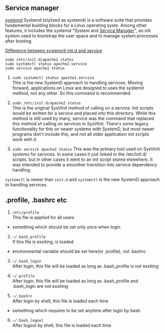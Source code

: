 ## Service manager

[systemd](https://en.wikipedia.org/wiki/Systemd)
Systemd (stylized as systemd) is a software suite that provides fundamental building blocks for a Linux operating syste. Among other features, it includes the systemd "System and [Service Manager](https://en.wikipedia.org/wiki/Operating_system_service_management)", an init system used to bootstrap the user space and to manage system processes after booting.

[Difference between systemctl init.d and service](https://askubuntu.com/questions/911525/difference-between-systemctl-init-d-and-service)

```
sudo /etc/init.d/apache2 status
sudo systemctl status apache2.service
sudo service apache2 status
```

1. `sudo systemctl status apache2.service`  
   This is the new SystemD approach to handling services. Moving forward, applications on Linux are designed to uses the systemd method, not any other. So this command is recommended.

2. `sudo /etc/init.d/apache2 status`  
   This is the original SysVInit method of calling on a service. Init scripts would be written for a service and placed into this directory. While this method is still used by many, service was the command that replaced this method of calling on services in SysVInit. There's some legacy functionality for this on newer systems with SystemD, but most newer programs don't include this, and not all older application init scripts work with it.

3. `sudo service apache2 status`
   This was the primary tool used on SysVInit systems for services. In some cases it just linked to the /etc/init.d/ scripts, but in other cases it went to an init script stored elsewhere. It was intended to provide a smoother transition into service dependency handling.

`systemctl` is newer than `init.d` and `systemctl` is the new SystemD approach to handling services.

## .profile, .bashrc etc

1. `/etc/profile`  
   This file is applied for all users

- something which should be set only once when login

2. `~/.bash_profile`  
   If this file is exsiting, is loaded

- environmental variable should be set here(or .profile), not .bashrc

3. `~/.bash_login`  
   After login, this file will be loaded as long as .bash_profile is not exsiting

4. `~/.profile`  
   After login, this file will be loaded as long as .bash_profile and .bash_login are not exsiting

5. `~/.bashrc`  
   After login by shell, this file is loaded each time

- something which requires to be set anytime after login by bash

6. `~/.bash_logout`  
   After logout by shell, this file is loaded each time
